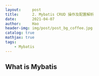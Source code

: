 ```yaml
---
layout:     post
title:      2. Mybatis CRUD 操作及配置解析
date:       2021-04-07
author:     Hao
header-img: img/post/post_bg_coffee.jpg
catalog: true
mathjax: true
tags:
    - Mybatis
---
```


## What is Mybatis

